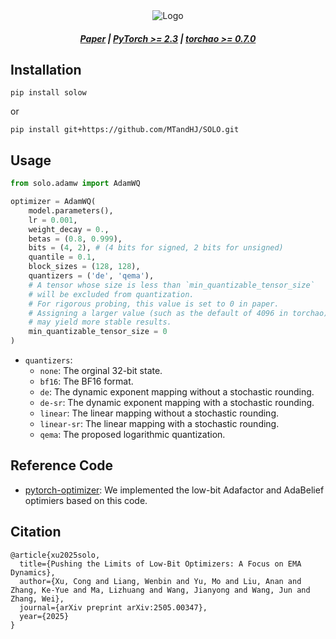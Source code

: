 

<div align="center">
  <img src="assets/logo.svg" alt="Logo">
</div>

<h5 align="center">
    <p>
        <a href="https://arxiv.org/abs/2505.00347">Paper</a> |
        <a href="https://pytorch.org/">PyTorch >= 2.3</a> |
        <a href="https://github.com/pytorch/ao/tree/main">torchao >= 0.7.0</a>
    </p>
</h4>


## Installation

```
pip install solow
```

or

```
pip install git+https://github.com/MTandHJ/SOLO.git
```

## Usage


```python
from solo.adamw import AdamWQ

optimizer = AdamWQ(
    model.parameters(),
    lr = 0.001,
    weight_decay = 0.,
    betas = (0.8, 0.999),
    bits = (4, 2), # (4 bits for signed, 2 bits for unsigned)
    quantile = 0.1,
    block_sizes = (128, 128),
    quantizers = ('de', 'qema'),
    # A tensor whose size is less than `min_quantizable_tensor_size`
    # will be excluded from quantization.
    # For rigorous probing, this value is set to 0 in paper.
    # Assigning a larger value (such as the default of 4096 in torchao) 
    # may yield more stable results.
    min_quantizable_tensor_size = 0
)

```

- `quantizers`:
    - `none`: The orginal 32-bit state.
    - `bf16`: The BF16 format.
    - `de`: The dynamic exponent mapping without a stochastic rounding.
    - `de-sr`: The dynamic exponent mapping with a stochastic rounding.
    - `linear`: The linear mapping without a stochastic rounding.
    - `linear-sr`: The linear mapping with a stochastic rounding.
    - `qema`: The proposed logarithmic quantization.


## Reference Code

- [pytorch-optimizer](https://github.com/jettify/pytorch-optimizer/tree/master): We implemented the low-bit Adafactor and AdaBelief optimiers based on this code.



## Citation

```
@article{xu2025solo,
  title={Pushing the Limits of Low-Bit Optimizers: A Focus on EMA Dynamics},
  author={Xu, Cong and Liang, Wenbin and Yu, Mo and Liu, Anan and Zhang, Ke-Yue and Ma, Lizhuang and Wang, Jianyong and Wang, Jun and Zhang, Wei},
  journal={arXiv preprint arXiv:2505.00347},
  year={2025}
}
```
